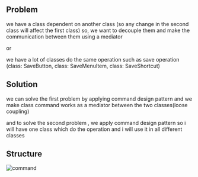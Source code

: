 ## Problem
we have a class dependent on another class
(so any change in the second class will affect the first class)
so, we want to decouple them
and make the communication between them using a mediator 

or 

we have a lot of classes do the same operation such as save operation
(class: SaveButton, class: SaveMenuItem, class: SaveShortcut)

## Solution
we can solve the first problem by applying command design pattern
and we make class command works as a mediator between the two classes(loose coupling)

and to solve the second problem , we apply command design pattern so i will have one class which do the operation
and i will use it in all different classes
## Structure
![command](https://github.com/user-attachments/assets/29a31a6d-0653-4497-9339-ed8cb00342a1)
